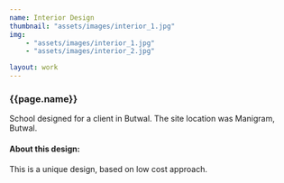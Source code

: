 ```yaml
---
name: Interior Design
thumbnail: "assets/images/interior_1.jpg"
img: 
    - "assets/images/interior_1.jpg"
    - "assets/images/interior_2.jpg"

layout: work
---
```

### {{page.name}}
School designed for a client in Butwal. The site location was Manigram, Butwal.

#### About this design: 
This is a unique design, based on low cost approach.
